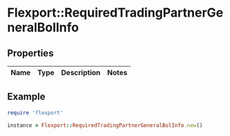 # Flexport::RequiredTradingPartnerGeneralBolInfo

## Properties

| Name | Type | Description | Notes |
| ---- | ---- | ----------- | ----- |

## Example

```ruby
require 'flexport'

instance = Flexport::RequiredTradingPartnerGeneralBolInfo.new()
```

